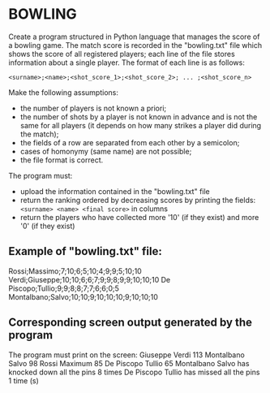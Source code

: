 # BOWLING

Create a program structured in Python language that manages the score of a bowling game.
The match score is recorded in the "bowling.txt" file which shows the score of all registered players;
each line of the file stores information about a single player.
The format of each line is as follows:

    <surname>;<name>;<shot_score_1>;<shot_score_2>; ... ;<shot_score_n>

Make the following assumptions:

- the number of players is not known a priori;
- the number of shots by a player is not known in advance and is not the same for all players (it depends on how many strikes
  a player did during the match);
- the fields of a row are separated from each other by a semicolon;
- cases of homonymy (same name) are not possible;
- the file format is correct.

The program must:

- upload the information contained in the "bowling.txt" file
- return the ranking ordered by decreasing scores by printing the fields: 
  `<surname> <name> <final score>` in columns
- return the players who have collected more '10' (if they exist) and more '0' (if they exist)

## Example of "bowling.txt" file:

Rossi;Massimo;7;10;6;5;10;4;9;9;5;10;10
Verdi;Giuseppe;10;10;6;6;7;9;9;8;9;9;10;10;10
De Piscopo;Tullio;9;9;8;8;7;7;6;6;0;5
Montalbano;Salvo;10;10;9;10;10;10;9;10;10;10

## Corresponding screen output generated by the program

The program must print on the screen:
Giuseppe Verdi 113
Montalbano Salvo 98
Rossi Maximum 85
De Piscopo Tullio 65
Montalbano Salvo has knocked down all the pins 8 times
De Piscopo Tullio has missed all the pins 1 time (s) 